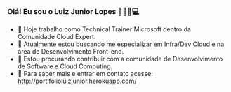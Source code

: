 ### Olá! Eu sou o Luiz Junior Lopes 👩🏾‍🦲💻

- 🔭 Hoje trabalho como Technical Trainer Microsoft dentro da Comunidade Cloud Expert.
- 🌱 Atualmente estou buscando me especializar em Infra/Dev Cloud  e na área de Desenvolvimento Front-end.
- 👯 Estou procurando contribuir com a comunidade de Desenvolvimento de Software e Cloud Computing.
- 💬 Para saber mais e entrar em contato acesse: http://portifolioluizjunior.herokuapp.com/


